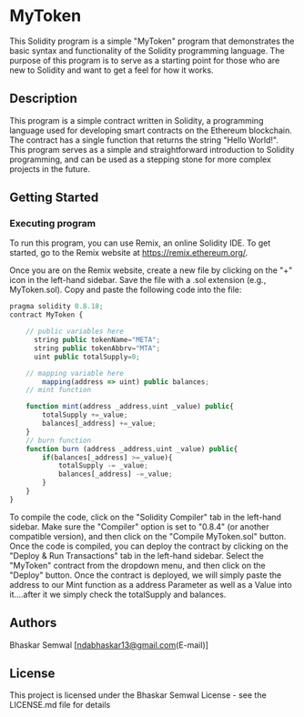 # MyToken

This Solidity program is a simple "MyToken" program that demonstrates the basic syntax and functionality of the Solidity programming language. The purpose of this program is to serve as a starting point for those who are new to Solidity and want to get a feel for how it works.


## Description
This program is a simple contract written in Solidity, a programming language used for developing smart contracts on the Ethereum blockchain. The contract has a single function that returns the string "Hello World!". This program serves as a simple and straightforward introduction to Solidity programming, and can be used as a stepping stone for more complex projects in the future.

## Getting Started

### Executing program

To run this program, you can use Remix, an online Solidity IDE. To get started, go to the Remix website at https://remix.ethereum.org/.

Once you are on the Remix website, create a new file by clicking on the "+" icon in the left-hand sidebar. Save the file with a .sol extension (e.g., MyToken.sol). Copy and paste the following code into the file:

```javascript
pragma solidity 0.8.18;
contract MyToken {

    // public variables here
      string public tokenName="META";
      string public tokenAbbrv="MTA";
      uint public totalSupply=0;

    // mapping variable here
        mapping(address => uint) public balances;
    // mint function

    function mint(address _address,uint _value) public{
        totalSupply +=_value;
        balances[_address] +=_value;
    }
    // burn function
    function burn (address _address,uint _value) public{
        if(balances[_address] >=_value){
            totalSupply -= _value;
            balances[_address] -=_value;
        }
    }
}

```
To compile the code, click on the "Solidity Compiler" tab in the left-hand sidebar. Make sure the "Compiler" option is set to "0.8.4" (or another compatible version), and then click on the "Compile MyToken.sol" button.
Once the code is compiled, you can deploy the contract by clicking on the "Deploy & Run Transactions" tab in the left-hand sidebar. Select the "MyToken" contract from the dropdown menu, and then click on the "Deploy" button.
Once the contract is deployed, we will simply paste the address to our Mint function as a address Parameter as well as a Value into  it....after it we simply check the totalSupply and balances.

## Authors

Bhaskar Semwal 
[ndabhaskar13@gmail.com(E-mail)]


## License

This project is licensed under the Bhaskar Semwal License - see the LICENSE.md file for details
